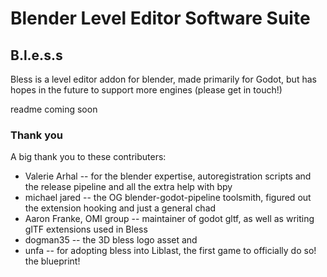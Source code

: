 # Blender Level Editor Software Suite
## B.l.e.s.s

Bless is a level editor addon for blender, 
made primarily for Godot, but has hopes in the future to support more engines (please get in touch!)

readme coming soon

### Thank you
A big thank you to these contributers: 
- Valerie Arhal -- for the blender expertise, autoregistration scripts and the release pipeline and all the extra help with bpy
- michael jared -- the OG blender-godot-pipeline toolsmith, figured out the extension hooking and just a general chad
- Aaron Franke, OMI group -- maintainer of godot gltf, as well as writing glTF extensions used in Bless
- dogman35 -- the 3D bless logo asset and 
- unfa -- for adopting bless into Liblast, the first game to officially do so! the blueprint! 
